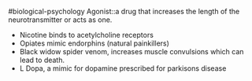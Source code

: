 #biological-psychology 
Agonist::a drug that increases the length of the neurotransmitter or acts as one.
<!--SR:!2023-12-21,3,250-->

* Nicotine binds to acetylcholine receptors
* Opiates mimic endorphins (natural painkillers)
* Black widow spider venom, increases muscle convulsions which can lead to death.
* L Dopa, a mimic for dopamine prescribed for parkisons disease
